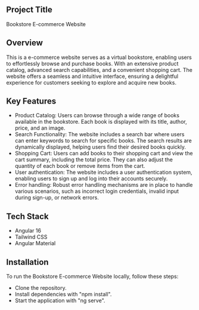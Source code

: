 ## Project Title
Bookstore E-commerce Website

## Overview
This is a e-commerce website serves as a virtual bookstore, enabling users to effortlessly browse and purchase books. With an extensive product catalog, advanced search capabilities, and a convenient shopping cart. The website offers a seamless and intuitive interface, ensuring a delightful experience for customers seeking to explore and acquire new books.

## Key Features
- Product Catalog: Users can browse through a wide range of books available in the bookstore. Each book is displayed with its title, author, price, and an image.
- Search Functionality: The website includes a search bar where users can enter keywords to search for specific books. The search results are dynamically displayed, helping users find their desired books quickly.
- Shopping Cart: Users can add books to their shopping cart and view the cart summary, including the total price. They can also adjust the quantity of each book or remove items from the cart.
- User authentication: The website includes a user authentication system, enabling users to sign up and log into their accounts securely.
- Error handling: Robust error handling mechanisms are in place to handle various scenarios, such as incorrect login credentials, invalid input during sign-up, or network errors.

## Tech Stack
- Angular 16
- Tailwind CSS
- Angular Material

## Installation
To run the Bookstore E-commerce Website locally, follow these steps:

- Clone the repository.
- Install dependencies with "npm install".
- Start the application with "ng serve".
